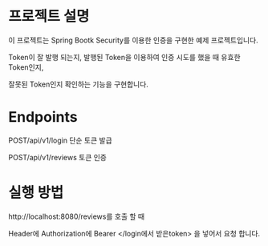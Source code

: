 # 프로젝트 설명

이 프로젝트는 Spring Bootk Security를 이용한 인증을 구현한 예제 프로젝트입니다.

Token이 잘 발행 되는지, 발행된 Token을 이용하여 인증 시도를 했을 때 유효한 Token인지,

잘못된 Token인지 확인하는 기능을 구현합니다.


# Endpoints
POST/api/v1/login 단순 토큰 발급

POST/api/v1/reviews 토큰 인증

# 실행 방법
http://localhost:8080/reviews를 호출 할 때

Header에 Authorization에 Bearer </login에서 받은token> 을 넣어서 요청 합니다.